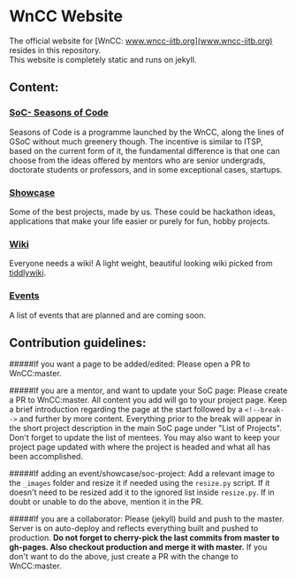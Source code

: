 # WnCC Website

The official website for [WnCC: www.wncc-iitb.org](www.wncc-iitb.org) resides in this repository.  
This website is completely static and runs on jekyll.

## Content: 

### [SoC- Seasons of Code](http://wncc-iitb.org/soc/)  
Seasons of Code is a programme launched by the WnCC, along the lines of GSoC without much greenery though. The incentive is similar to ITSP, based on the current form of it, the fundamental difference is that one can choose from the ideas offered by mentors who are senior undergrads, doctorate students or professors, and in some exceptional cases, startups.

### [Showcase](http://wncc-iitb.org/showcase/)  
Some of the best projects, made by us. These could be hackathon ideas, applications that make your life easier or purely for fun, hobby projects.

### [Wiki](http://wncc-iitb.org/wiki/)  
Everyone needs a wiki! A light weight, beautiful looking wiki picked from [tiddlywiki](http://tiddlywiki.com/).

### [Events](http://wncc-iitb.org/events/)  
A list of events that are planned and are coming soon.

## Contribution guidelines:

#####If you want a page to be added/edited: 
Please open a PR to WnCC:master.

#####If you are a mentor, and want to update your SoC page:
Please create a PR to WnCC:master. All content you add will go to your project page. Keep a brief introduction regarding the page at the start followed by a `<!--break-->` and further by more content. Everything prior to the break will appear in the short project description in the main SoC page under "List of Projects". Don't forget to update the list of mentees. You may also want to keep your project page updated with where the project is headed and what all has been accomplished.

#####If adding an event/showcase/soc-project:
Add a relevant image to the `_images` folder and resize it if needed using the `resize.py` script. If it doesn't need to be resized add it to the ignored list inside `resize.py`. If in doubt or unable to do the above, mention it in the PR.

#####If you are a collaborator:
Please (jekyll) build and push to the master. Server is on auto-deploy and reflects everything built and pushed to production. **Do not forget to cherry-pick the last commits from master to gh-pages. Also checkout production and merge it with master.** If you don't want to do the above, just create a PR with the change to WnCC:master.
